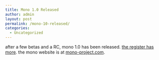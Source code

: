 ```yaml
---
title: Mono 1.0 Released
author: admin
layout: post
permalink: /mono-10-released/
categories:
  - Uncategorized
---
```

after a few betas and a RC, mono 1.0 has been released. [the register has more][1]. the mono website is at [mono-project.com][2].

 [1]: http://www.theregister.co.uk/2004/07/01/novell_releases_mono/
 [2]: http://www.mono-project.com/about/index.html